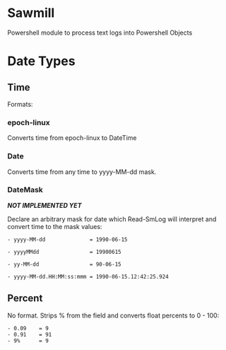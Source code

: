 # Sawmill
Powershell module to process text logs into Powershell Objects

# Date Types

## Time

Formats:
### epoch-linux

Converts time from epoch-linux to DateTime

### Date

Converts time from any time to yyyy-MM-dd mask.

### DateMask
***NOT IMPLEMENTED YET***

Declare an arbitrary mask for date which Read-SmLog will interpret and convert time to the mask values:

    - yyyy-MM-dd              = 1990-06-15

    - yyyyMMdd                = 19900615

    - yy-MM-dd                = 90-06-15

    - yyyy-MM-dd.HH:MM:ss:mmm = 1990-06-15.12:42:25.924


## Percent

No format. Strips % from the field and converts float percents to 0 - 100:

    - 0.09    = 9
    - 0.91    = 91
    - 9%      = 9    
